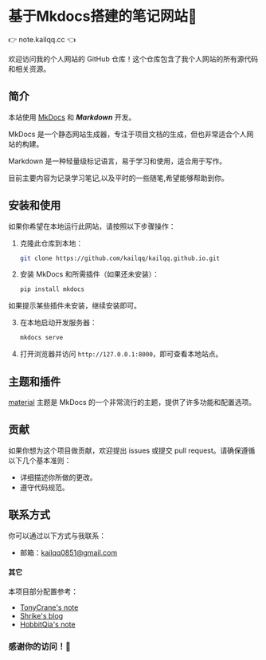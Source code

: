 # 基于Mkdocs搭建的笔记网站👋

:point_right: note.kailqq.cc :point_left:

欢迎访问我的个人网站的 GitHub 仓库！这个仓库包含了我个人网站的所有源代码和相关资源。
## 简介

本站使用 [MkDocs](https://www.mkdocs.org/) 和 ***Markdown*** 开发。

MkDocs 是一个静态网站生成器，专注于项目文档的生成，但也非常适合个人网站的构建。

Markdown 是一种轻量级标记语言，易于学习和使用，适合用于写作。

目前主要内容为记录学习笔记,以及平时的一些随笔,希望能够帮助到你。


## 安装和使用

如果你希望在本地运行此网站，请按照以下步骤操作：

1. 克隆此仓库到本地：

   ```bash
   git clone https://github.com/kailqq/kailqq.github.io.git
   ```

2. 安装 MkDocs 和所需插件（如果还未安装）：

   ```bash
   pip install mkdocs
   ```

如果提示某些插件未安装，继续安装即可。

3. 在本地启动开发服务器：

   ```bash
   mkdocs serve
   ```

4. 打开浏览器并访问 `http://127.0.0.1:8000`，即可查看本地站点。


## 主题和插件

[material](https://squidfunk.github.io/mkdocs-material/) 主题是 MkDocs 的一个非常流行的主题，提供了许多功能和配置选项。


## 贡献

如果你想为这个项目做贡献，欢迎提出 issues 或提交 pull request。请确保遵循以下几个基本准则：

- 详细描述你所做的更改。
- 遵守代码规范。


## 联系方式

你可以通过以下方式与我联系：

- 邮箱：kailqq0851@gmail.com


#### 其它

本项目部分配置参考：

- [TonyCrane's note](https://github.com/TonyCrane/note?tab=readme-ov-file)
- [Shrike's blog](https://github.com/shrike-505/shrike-505.github.io)
- [HobbitQia's note](https://github.com/HobbitQia/notebook)

### 感谢你的访问！🎉


